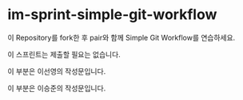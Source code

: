 # im-sprint-simple-git-workflow

이 Repository를 fork한 후 pair와 함께 Simple Git Workflow를 연습하세요.

이 스프린트는 제출할 필요는 없습니다.

이 부분은 이선영의 작성문입니다.

이 부분은 이승준의 작성문입니다.
